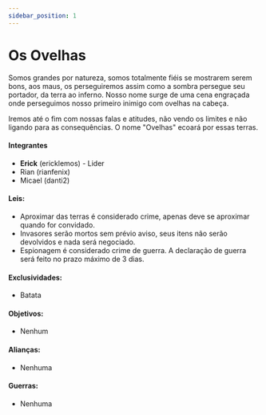 ```yaml
---
sidebar_position: 1
---
```


# Os Ovelhas

Somos grandes por natureza, somos totalmente fiéis se mostrarem serem bons, aos maus, os perseguiremos
assim como a sombra persegue seu portador, da terra ao inferno. Nosso nome surge de uma cena engraçada
onde perseguimos nosso primeiro inimigo com ovelhas na cabeça.

Iremos até o fim com nossas falas e atitudes, não vendo os limites e não ligando para as consequências.
O nome "Ovelhas" ecoará por essas terras.

#### Integrantes

- **Erick** (ericklemos) - Lider
- Rian (rianfenix)
- Micael (danti2)

#### Leis:

- Aproximar das terras é considerado crime, apenas deve se aproximar quando for convidado.
- Invasores serão mortos sem prévio aviso, seus itens não serão devolvidos e nada será negociado.
- Espionagem é considerado crime de guerra. A declaração de guerra será feito no prazo máximo de 3 dias.

#### Exclusividades:

- Batata

#### Objetivos:

- Nenhum

#### Alianças:

- Nenhuma

#### Guerras:

- Nenhuma
